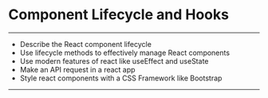 # Component Lifecycle and Hooks

---

* Describe the React component lifecycle
* Use lifecycle methods to effectively manage React components
* Use modern features of react like useEffect and useState
* Make an API request in a react app
* Style react components with a CSS Framework like Bootstrap

---
